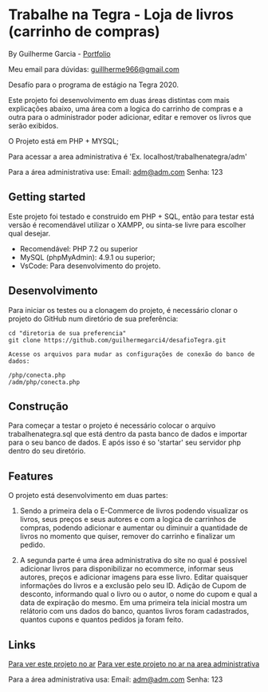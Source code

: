 # Trabalhe na Tegra - Loja de livros (carrinho de compras)

By Guilherme Garcia - [Portfolio](https://madebyguilherme.com)

Meu email para dúvidas: guillherme966@gmail.com

Desafío para o programa de estágio na Tegra 2020.

Este projeto foi desenvolvimento em duas áreas distintas com mais explicações abaixo, uma área com a logica do carrinho de compras e a outra para o administrador poder adicionar, editar e remover os livros que serão exibidos.

O Projeto está em PHP + MYSQL;

Para acessar a area administrativa é 'Ex. localhost/trabalhenategra/adm'

Para a área administrativa use:
Email: adm@adm.com
Senha: 123

## Getting started

Este projeto foi testado e construido em PHP + SQL, então para testar está versão é recomendável utilizar o XAMPP,
ou sinta-se livre para escolher qual desejar.

* Recomendável: PHP 7.2 ou superior
* MySQL (phpMyAdmin): 4.9.1 ou superior;
* VsCode: Para desenvolvimento do projeto.

## Desenvolvimento

Para iniciar os testes ou a clonagem do projeto, é necessário clonar o projeto do GitHub num diretório de sua preferência:

```
cd "diretoria de sua preferencia"
git clone https://github.com/guilhermegarci4/desafioTegra.git
```

```
Acesse os arquivos para mudar as configurações de conexão do banco de dados:

/php/conecta.php
/adm/php/conecta.php
```

## Construção

Para começar a testar o projeto é necessário colocar o arquivo trabalhenategra.sql que está dentro da pasta banco de dados e importar para o seu banco de dados. E após isso é so 'startar' seu servidor php dentro do seu diretório.

## Features

O projeto está desenvolvimento em duas partes:

1. Sendo a primeira dela o E-Commerce de livros podendo visualizar os livros, seus preços e seus autores e com a logica de carrinhos de compras, podendo adicionar e aumentar ou diminuir a quantidade de livros no momento que quiser, remover do carrinho e finalizar um pedido. 

2. A segunda parte é uma área administrativa do site no qual é possível adicionar livros para disponibilizar no ecommerce, informar seus autores, preços e adicionar imagens para esse livro. Editar quaisquer informações do livros e a exclusão pelo seu ID. Adição de Cupom de desconto, informando qual o livro ou o autor, o nome do cupom e qual a data de expiração do mesmo. Em uma primeira tela inicial mostra um relátorio com uns dados do banco, quantos livros foram cadastrados, quantos cupons e quantos pedidos ja foram feito.

## Links

[Para ver este projeto no ar](https://madebyguilherme.com/trabalhenategra)
[Para ver este projeto no ar na area administrativa](https://madebyguilherme.com/trabalhenategra/adm)

Para a área administrativa usa:
Email: adm@adm.com
Senha: 123






